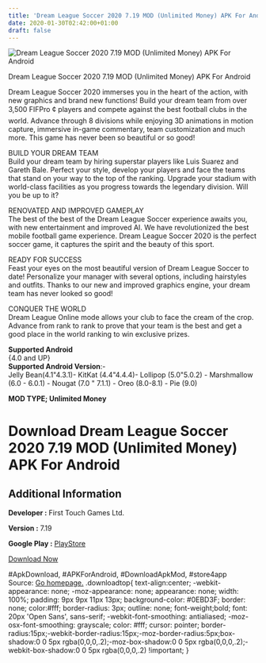 ```yaml
---
title: 'Dream League Soccer 2020 7.19 MOD (Unlimited Money) APK For Android'
date: 2020-01-30T02:42:00+01:00
draft: false
---
```


![Dream League Soccer 2020 7.19 MOD (Unlimited Money) APK For Android](https://i1.wp.com/apkhome.net/wp-content/uploads/2020/01/Dream-League-Soccer-2020-7.19-MOD-Unlimited-Money.png "Dream League Soccer 2020 7.19 MOD (Unlimited Money) APK For Android")

  

Dream League Soccer 2020 7.19 MOD (Unlimited Money) APK For Android

Dream League Soccer 2020 immerses you in the heart of the action, with new graphics and brand new functions! Build your dream team from over 3,500 FIFPro ¢ players and compete against the best football clubs in the world. Advance through 8 divisions while enjoying 3D animations in motion capture, immersive in-game commentary, team customization and much more. This game has never been so beautiful or so good!

BUILD YOUR DREAM TEAM  
Build your dream team by hiring superstar players like Luis Suarez and Gareth Bale. Perfect your style, develop your players and face the teams that stand on your way to the top of the ranking. Upgrade your stadium with world-class facilities as you progress towards the legendary division. Will you be up to it?

RENOVATED AND IMPROVED GAMEPLAY  
The best of the best of the Dream League Soccer experience awaits you, with new entertainment and improved AI. We have revolutionized the best mobile football game experience. Dream League Soccer 2020 is the perfect soccer game, it captures the spirit and the beauty of this sport.

READY FOR SUCCESS  
Feast your eyes on the most beautiful version of Dream League Soccer to date! Personalize your manager with several options, including hairstyles and outfits. Thanks to our new and improved graphics engine, your dream team has never looked so good!

CONQUER THE WORLD  
Dream League Online mode allows your club to face the cream of the crop. Advance from rank to rank to prove that your team is the best and get a good place in the world ranking to win exclusive prizes.

**Supported Android**  
{4.0 and UP}  
**Supported Android Version**:-  
Jelly Bean(4.1"4.3.1)- KitKat (4.4"4.4.4)- Lollipop (5.0"5.0.2) - Marshmallow (6.0 - 6.0.1) - Nougat (7.0 " 7.1.1) - Oreo (8.0-8.1) - Pie (9.0)

**MOD TYPE; Unlimited Money**

Download Dream League Soccer 2020 7.19 MOD (Unlimited Money) APK For Android
============================================================================

Additional Information
----------------------

**Developer :** First Touch Games Ltd.

**Version :** 7.19

**Google Play :** [PlayStore](https://play.google.com/store/apps/details?id=com.firsttouchgames.dls7)

  

[Download Now](https://store4app.co/post/dream-league-soccer-2020-7-19-mod-unlimited-money-apk-for-android_1580314695)

  
#ApkDownload, #APKForAndroid, #DownloadApkMod, #store4app  
Source: [Go homepage.](https://store4app.co/post/dream-league-soccer-2020-7-19-mod-unlimited-money-apk-for-android_1580314695) .downloadtop{ text-align:center; -webkit-appearance: none; -moz-appearance: none; appearance: none; width: 100%; padding: 9px 9px 11px 13px; background-color: #0EBD3F; border: none; color:#fff; border-radius: 3px; outline: none; font-weight;bold; font: 20px 'Open Sans', sans-serif; -webkit-font-smoothing: antialiased; -moz-osx-font-smoothing: grayscale; color: #fff; cursor: pointer; border-radius:15px;-webkit-border-radius:15px;-moz-border-radius:5px;box-shadow:0 0 5px rgba(0,0,0,.2);-moz-box-shadow:0 0 5px rgba(0,0,0,.2);-webkit-box-shadow:0 0 5px rgba(0,0,0,.2) !important; }